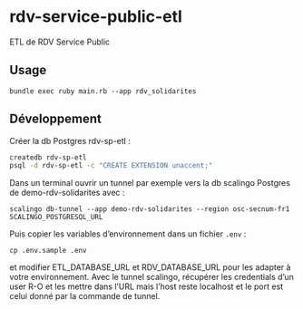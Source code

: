 # rdv-service-public-etl

ETL de RDV Service Public

## Usage

`bundle exec ruby main.rb --app rdv_solidarites`

## Développement

Créer la db Postgres rdv-sp-etl :

```sh
createdb rdv-sp-etl
psql -d rdv-sp-etl -c "CREATE EXTENSION unaccent;"
```

Dans un terminal ouvrir un tunnel par exemple vers la db scalingo Postgres de demo-rdv-solidarites avec :

`scalingo db-tunnel --app demo-rdv-solidarites --region osc-secnum-fr1  SCALINGO_POSTGRESQL_URL`

Puis copier les variables d’environnement dans un fichier `.env` :

`cp .env.sample .env`

et modifier ETL_DATABASE_URL et RDV_DATABASE_URL pour les adapter à votre environnement.
Avec le tunnel scalingo, récupérer les credentials d’un user R-O et les mettre dans l’URL mais l’host reste localhost et le port est celui donné par la commande de tunnel.
